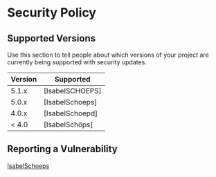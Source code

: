 # Security Policy

## Supported Versions

Use this section to tell people about which versions of your project are
currently being supported with security updates.

| Version | Supported          |
| ------- | ------------------ |
| 5.1.x   | [IsabelSCHOEPS]   
| 5.0.x   | [IsabelSchoeps]
| 4.0.x   | [IsabelSchoepd]   
| < 4.0   | [IsabelSchöps]     

## Reporting a Vulnerability
[IsabelSchoeps](https://github.com/substrate-developer-hub/substrate-docs/assets/127110010/37355e37-2288-4f6a-9737-196edf42205b)
